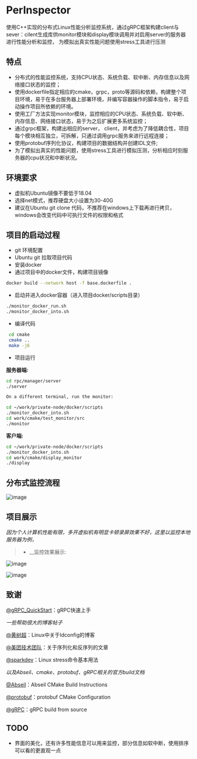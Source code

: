 # PerInspector
使用C++实现的分布式Linux性能分析监控系统，通过gRPC框架构建client与sever：cilent生成库供monitor模块和display模块调用并对启用server的服务器进行性能分析和监控，
为模拟出真实性能问题使用stress工具进行压测

## 特点
* 分布式的性能监控系统，支持CPU状态、系统负载、软中断、内存信息以及网络接口状态的监控；
* 使用dockerfile指定相应的cmake，grpc，proto等源码和依赖，构建整个项目环境，易于在多台服务器上部署环境，并编写容器操作的脚本指令，易于启动操作项目所依赖的环境。
* 使用工厂方法实现monitor模块，监控相应的CPU状态、系统负载、软中断、内存信息、网络接口状态，易于为之后扩展更多系统监控；
* 通过grpc框架，构建出相应的server， client，并考虑为了降低耦合性，项目每个模块相互独立，可拆解，只通过调用grpc服务来进行远程连接；
* 使用protobuf序列化协议，构建项目的数据结构并创建IDL文件;
* 为了模拟出真实的性能问题，使用stress工具进行模拟压测，分析相应时刻服务器的cpu状况和中断状况。

## 环境要求
* 虚拟机Ubuntu镜像不要低于18.04
* 选择net模式，推荐硬盘大小设置为30-40G
* 建议在Ubuntu git clone 代码，不推荐在windows上下载再进行拷贝，windows会改变代码中可执行文件的权限和格式

## 项目的启动过程
* git 环境配置
* Ubuntu git 拉取项目代码
* 安装docker
* 通过项目中的docker文件，构建项目镜像
```bash
docker build --network host -f base.dockerfile .
```
* 启动并进入docker容器（进入项目docker/scripts目录）
```bash
./monitor_docker_run.sh
./monitor_docker_into.sh
```
* 编译代码
```bash
 cd cmake
 cmake ..
 make -j6
```
* 项目运行

**服务器端:**
```bash
cd rpc/manager/server
./server

On a different terminal, run the monitor:

cd ~/work/private-node/docker/scripts
./monitor_docker_into.sh
cd work/cmake/test_monitor/src
./monitor
```
**客户端:**
```bash
cd ~/work/private-node/docker/scripts
./monitor_docker_into.sh
cd work/cmake/display_monitor
./display 
```
## 分布式监控流程
![image](https://github.com/Narakuuu/IMG/blob/main/output.lin.png)

## 项目展示
_因为个人计算机性能有限，多开虚拟机有明显卡顿录屏效果不好，这里以监控本地服务器为例，_
> * __监控效果展示:

![image](https://github.com/Narakuuu/IMG/blob/main/inspector_show.gif)

![image](https://github.com/Narakuuu/IMG/blob/main/result.gif)

## 致谢
[@gRPC_QuickStart](https://grpc.io/docs/languages/cpp/quickstart/)：gRPC快速上手

*一些帮助很大的博客帖子*

[@黄树超](https://www.cnblogs.com/schips/p/10183111.html)：Linux中关于ldconfig的博客

[@美团技术团队](https://tech.meituan.com/2015/02/26/serialization-vs-deserialization.html)：关于序列化和反序列的文章

[@sparkdev](https://www.cnblogs.com/sparkdev/p/10354947.html)：Linux stress命令基本用法

*以及Abseil、cmake、protobuf、gRPC相关的官方build文档*

[@Abseil](https://github.com/abseil/abseil-cpp/blob/master/CMake/README.md)：Abseil CMake Build Instructions

[@protobuf](https://github.com/protocolbuffers/protobuf/blob/main/cmake/README.md)：protobuf CMake Configuration

[@gRPC](https://github.com/grpc/grpc/blob/master/BUILDING.md#build-from-source)：gRPC build from source

## TODO
- 界面的美化，还有许多性能信息可以用来监控，部分信息如软中断，使用排序可以看的更直观一点






